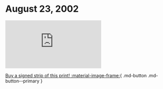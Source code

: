 # August 23, 2002

![](https://www.achewood.com/comic.php?date=08232002)

[Buy a signed strip of this print! :material-image-frame:](https://achewood-holiday-pop-up.myshopify.com/products/strip#08232002){ .md-button .md-button--primary }
